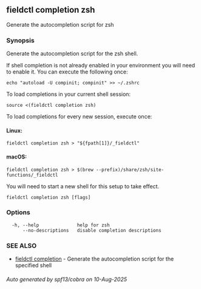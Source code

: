 ## fieldctl completion zsh

Generate the autocompletion script for zsh

### Synopsis

Generate the autocompletion script for the zsh shell.

If shell completion is not already enabled in your environment you will need
to enable it.  You can execute the following once:

	echo "autoload -U compinit; compinit" >> ~/.zshrc

To load completions in your current shell session:

	source <(fieldctl completion zsh)

To load completions for every new session, execute once:

#### Linux:

	fieldctl completion zsh > "${fpath[1]}/_fieldctl"

#### macOS:

	fieldctl completion zsh > $(brew --prefix)/share/zsh/site-functions/_fieldctl

You will need to start a new shell for this setup to take effect.


```
fieldctl completion zsh [flags]
```

### Options

```
  -h, --help              help for zsh
      --no-descriptions   disable completion descriptions
```

### SEE ALSO

* [fieldctl completion](fieldctl_completion.md)	 - Generate the autocompletion script for the specified shell

###### Auto generated by spf13/cobra on 10-Aug-2025
